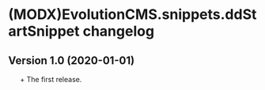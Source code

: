 # (MODX)EvolutionCMS.snippets.ddStartSnippet changelog


## Version 1.0 (2020-01-01)
* \+ The first release.


<link rel="stylesheet" type="text/css" href="https://DivanDesign.ru/assets/files/ddMarkdown.css" />
<style>ul{list-style:none;}</style>